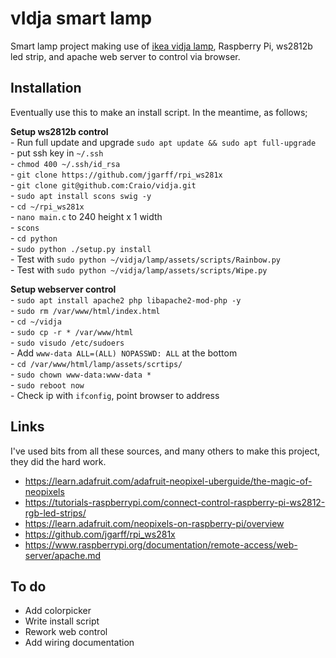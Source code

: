 # vIdja smart lamp

Smart lamp project making use of [ikea vidja lamp](http://www.ikea.com/gb/en/products/lighting/floor-lamps/vidja-floor-lamp-white-art-80309203/), Raspberry Pi, ws2812b led strip, and apache web server to control via browser.


## Installation

Eventually use this to make an install script. In the meantime, as follows;

**Setup ws2812b control**   
	- Run full update and upgrade  `sudo apt update && sudo apt full-upgrade`    
	- put ssh key in `~/.ssh`    
	- `chmod 400 ~/.ssh/id_rsa`    
	- `git clone https://github.com/jgarff/rpi_ws281x`    
	- `git clone git@github.com:Craio/vidja.git `   
	- `sudo apt install scons swig -y`   
	- `cd ~/rpi_ws281x`   
	- `nano main.c` to 240 height x 1 width    
	- `scons`    
	- `cd python`    
	- `sudo python ./setup.py install`    
	- Test with `sudo python ~/vidja/lamp/assets/scripts/Rainbow.py`    
	- Test with `sudo python ~/vidja/lamp/assets/scripts/Wipe.py`     

**Setup webserver control**   
	- `sudo apt install apache2 php libapache2-mod-php -y`    
	- `sudo rm /var/www/html/index.html`    
	- `cd ~/vidja`    
	- `sudo cp -r * /var/www/html`    
	- `sudo visudo /etc/sudoers`    
	- Add `www-data ALL=(ALL) NOPASSWD: ALL` at the bottom    
	- `cd /var/www/html/lamp/assets/scrtips/`    
	- `sudo chown www-data:www-data *`     
	- `sudo reboot now`    
	- Check ip with `ifconfig`, point browser to address      

## Links

I've used bits from all these sources, and many others to make this project, they did the hard work.
- https://learn.adafruit.com/adafruit-neopixel-uberguide/the-magic-of-neopixels
- https://tutorials-raspberrypi.com/connect-control-raspberry-pi-ws2812-rgb-led-strips/
- https://learn.adafruit.com/neopixels-on-raspberry-pi/overview
- https://github.com/jgarff/rpi_ws281x
- https://www.raspberrypi.org/documentation/remote-access/web-server/apache.md

## To do
- Add colorpicker
- Write install script
- Rework web control
- Add wiring documentation

